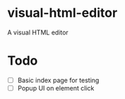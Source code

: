 # visual-html-editor
A visual HTML editor

# Todo
- [ ] Basic index page for testing
- [ ] Popup UI on element click
